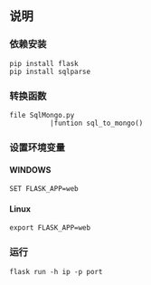 ## 说明
### 依赖安装
    pip install flask
    pip install sqlparse
### 转换函数
    file SqlMongo.py
              |funtion sql_to_mongo()

### 设置环境变量
#### WINDOWS
    SET FLASK_APP=web
#### Linux
    export FLASK_APP=web
### 运行
    flask run -h ip -p port